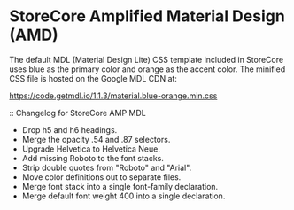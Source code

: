 StoreCore Amplified Material Design (AMD)
=========================================

The default MDL (Material Design Lite) CSS template included in StoreCore uses
blue as the primary color and orange as the accent color.  The minified CSS
file is hosted on the Google MDL CDN at:

https://code.getmdl.io/1.1.3/material.blue-orange.min.css


:: Changelog for StoreCore AMP MDL

- Drop h5 and h6 headings.
- Merge the opacity .54 and .87 selectors.
- Upgrade Helvetica to Helvetica Neue.
- Add missing Roboto to the font stacks.
- Strip double quotes from "Roboto" and "Arial".
- Move color definitions out to separate files.
- Merge font stack into a single font-family declaration.
- Merge default font weight 400 into a single declaration.
